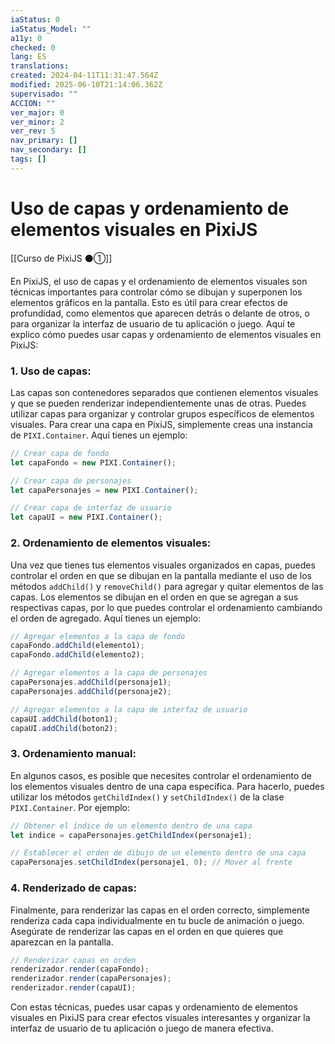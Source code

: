 ```yaml
---
iaStatus: 0
iaStatus_Model: ""
a11y: 0
checked: 0
lang: ES
translations: 
created: 2024-04-11T11:31:47.564Z
modified: 2025-06-10T21:14:06.362Z
supervisado: ""
ACCION: ""
ver_major: 0
ver_minor: 2
ver_rev: 5
nav_primary: []
nav_secondary: []
tags: []
---
```

# Uso de capas y ordenamiento de elementos visuales en PixiJS

[[Curso de PixiJS ⚫①]]

En PixiJS, el uso de capas y el ordenamiento de elementos visuales son técnicas importantes para controlar cómo se dibujan y superponen los elementos gráficos en la pantalla. Esto es útil para crear efectos de profundidad, como elementos que aparecen detrás o delante de otros, o para organizar la interfaz de usuario de tu aplicación o juego. Aquí te explico cómo puedes usar capas y ordenamiento de elementos visuales en PixiJS:

### 1. Uso de capas:
Las capas son contenedores separados que contienen elementos visuales y que se pueden renderizar independientemente unas de otras. Puedes utilizar capas para organizar y controlar grupos específicos de elementos visuales. Para crear una capa en PixiJS, simplemente creas una instancia de `PIXI.Container`. Aquí tienes un ejemplo:

```javascript
// Crear capa de fondo
let capaFondo = new PIXI.Container();

// Crear capa de personajes
let capaPersonajes = new PIXI.Container();

// Crear capa de interfaz de usuario
let capaUI = new PIXI.Container();
```

### 2. Ordenamiento de elementos visuales:
Una vez que tienes tus elementos visuales organizados en capas, puedes controlar el orden en que se dibujan en la pantalla mediante el uso de los métodos `addChild()` y `removeChild()` para agregar y quitar elementos de las capas. Los elementos se dibujan en el orden en que se agregan a sus respectivas capas, por lo que puedes controlar el ordenamiento cambiando el orden de agregado. Aquí tienes un ejemplo:

```javascript
// Agregar elementos a la capa de fondo
capaFondo.addChild(elemento1);
capaFondo.addChild(elemento2);

// Agregar elementos a la capa de personajes
capaPersonajes.addChild(personaje1);
capaPersonajes.addChild(personaje2);

// Agregar elementos a la capa de interfaz de usuario
capaUI.addChild(boton1);
capaUI.addChild(boton2);
```

### 3. Ordenamiento manual:
En algunos casos, es posible que necesites controlar el ordenamiento de los elementos visuales dentro de una capa específica. Para hacerlo, puedes utilizar los métodos `getChildIndex()` y `setChildIndex()` de la clase `PIXI.Container`. Por ejemplo:

```javascript
// Obtener el índice de un elemento dentro de una capa
let indice = capaPersonajes.getChildIndex(personaje1);

// Establecer el orden de dibujo de un elemento dentro de una capa
capaPersonajes.setChildIndex(personaje1, 0); // Mover al frente
```

### 4. Renderizado de capas:
Finalmente, para renderizar las capas en el orden correcto, simplemente renderiza cada capa individualmente en tu bucle de animación o juego. Asegúrate de renderizar las capas en el orden en que quieres que aparezcan en la pantalla.

```javascript
// Renderizar capas en orden
renderizador.render(capaFondo);
renderizador.render(capaPersonajes);
renderizador.render(capaUI);
```

Con estas técnicas, puedes usar capas y ordenamiento de elementos visuales en PixiJS para crear efectos visuales interesantes y organizar la interfaz de usuario de tu aplicación o juego de manera efectiva.